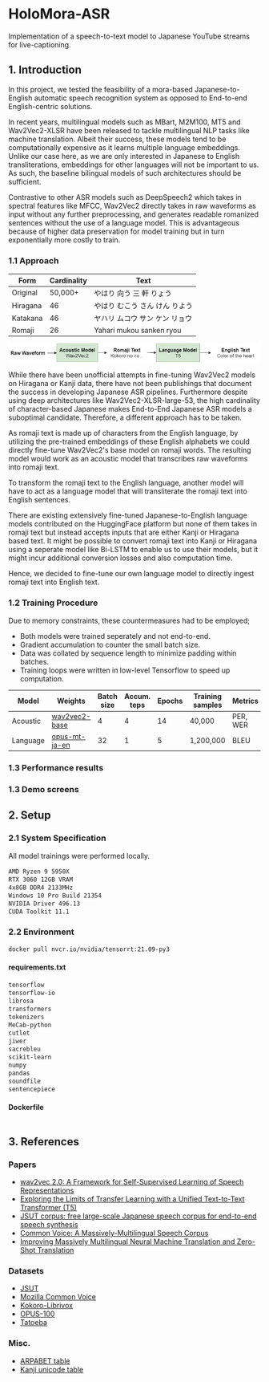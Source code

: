 # HoloMora-ASR
Implementation of a speech-to-text model to Japanese YouTube streams for live-captioning.

## 1. Introduction
In this project, we tested the feasibility of a mora-based Japanese-to-English automatic speech recognition system as opposed to End-to-end English-centric solutions.

In recent years, multilingual models such as MBart, M2M100, MT5 and Wav2Vec2-XLSR have been released to tackle multilingual NLP tasks like machine translation. Albeit their success, these models tend to be computationally expensive as it learns multiple language embeddings. Unlike our case here, as we are only interested in Japanese to English transliterations, embeddings for other languages will not be important to us. As such, the baseline bilingual models of such architectures should be sufficient.

Contrastive to other ASR models such as DeepSpeech2 which takes in spectral features like MFCC, Wav2Vec2 directly takes in raw waveforms as input without any further preprocessing, and generates readable romanized sentences without the use of a language model. This is advantageous because of higher data preservation for model training but in turn exponentially more costly to train.

### 1.1 Approach
|Form|Cardinality|Text|
|-|-|-|
|Original|50,000+|やはり 向う 三 軒 りょう|
|Hiragana|46|やはり むこう さん けん りよう|
|Katakana|46|ヤハリ ムコウ サン ケン リョウ|
|Romaji|26|Yahari mukou sanken ryou|

![Diagram](Diagram.png)

While there have been unofficial attempts in fine-tuning Wav2Vec2 models on Hiragana or Kanji data, there have not been publishings that document the success in developing Japanese ASR pipelines. Furthermore despite using deep architectures like Wav2Vec2-XLSR-large-53, the high cardinality of character-based Japanese makes End-to-End Japanese ASR models a suboptimal candidate. Therefore, a different approach has to be taken.

As romaji text is made up of characters from the English language, by utilizing the pre-trained embeddings of these English alphabets we could directly fine-tune Wav2Vec2's base model on romaji words. The resulting model would work as an acoustic model that transcribes raw waveforms into romaji text.

To transform the romaji text to the English language, another model will have to act as a language model that will transliterate the romaji text into English sentences.

There are existing extensively fine-tuned Japanese-to-English language models contributed on the HuggingFace platform but none of them takes in romaji text but instead accepts inputs that are either Kanji or Hiragana based text. It might be possible to convert romaji text into Kanji or Hiragana using a seperate model like Bi-LSTM to enable us to use their models, but it might incur additional conversion losses and also computation time.

Hence, we decided to fine-tune our own language model to directly ingest romaji text into English text.

### 1.2 Training Procedure
Due to memory constraints, these countermeasures had to be employed;
- Both models were trained seperately and not end-to-end.
- Gradient accumulation to counter the small batch size.
- Data was collated by sequence length to minimize padding within batches.
- Training loops were written in low-level Tensorflow to speed up computation.

|Model|Weights|Batch size|Accum. teps|Epochs|Training samples|Metrics|Training time|
|-|-|-|-|-|-|-|-|
|Acoustic|[wav2vec2-base](https://huggingface.co/facebook/wav2vec2-base)|4|4|14|40,000|PER, WER|70 hours|
|Language|[opus-mt-ja-en](https://huggingface.co/Helsinki-NLP/opus-mt-ja-en)|32|1|5|1,200,000|BLEU|125 hours|

### 1.3 Performance results


### 1.3 Demo screens


## 2. Setup
### 2.1 System Specification
All model trainings were performed locally.
```
AMD Ryzen 9 5950X
RTX 3060 12GB VRAM
4x8GB DDR4 2133MHz
Windows 10 Pro Build 21354
NVIDIA Driver 496.13
CUDA Toolkit 11.1
```

### 2.2 Environment
```
docker pull nvcr.io/nvidia/tensorrt:21.09-py3
```
#### requirements.txt
```
tensorflow
tensorflow-io
librosa
transformers
tokenizers
MeCab-python
cutlet
jiwer
sacrebleu
scikit-learn
numpy
pandas
soundfile
sentencepiece
```
#### Dockerfile
```

```

## 3. References
### Papers
- [wav2vec 2.0: A Framework for Self-Supervised Learning of Speech Representations](https://arxiv.org/abs/2006.11477)
- [Exploring the Limits of Transfer Learning with a Unified Text-to-Text Transformer (T5)](https://arxiv.org/abs/1910.10683v3)
- [JSUT corpus: free large-scale Japanese speech corpus for end-to-end speech synthesis](https://arxiv.org/abs/1711.00354)
- [Common Voice: A Massively-Multilingual Speech Corpus](https://arxiv.org/abs/1912.06670)
- [Improving Massively Multilingual Neural Machine Translation and Zero-Shot Translation](https://arxiv.org/abs/2004.11867)

### Datasets
- [JSUT](https://sites.google.com/site/shinnosuketakamichi/publication/jsut)
- [Mozilla Common Voice](https://commonvoice.mozilla.org/en/datasets)
- [Kokoro-Librivox](https://github.com/kaiidams/Kokoro-Speech-Dataset)
- [OPUS-100](https://opus.nlpl.eu/opus-100.php)
- [Tatoeba](https://opus.nlpl.eu/Tatoeba.php)

### Misc.
- [ARPABET table](https://nlp.stanford.edu/courses/lsa352/arpabet.html)
- [Kanji unicode table](http://www.rikai.com/library/kanjitables/kanji_codes.unicode.shtml)